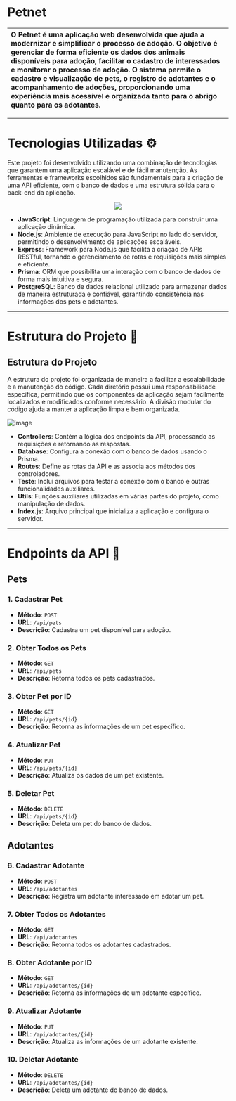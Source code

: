 # Petnet

|O Petnet é uma aplicação web desenvolvida que ajuda a modernizar e simplificar o processo de adoção. O objetivo é gerenciar de forma eficiente os dados dos animais disponíveis para adoção, facilitar o cadastro de interessados e monitorar o processo de adoção. O sistema permite o cadastro e visualização de pets, o registro de adotantes e o acompanhamento de adoções, proporcionando uma experiência mais acessível e organizada tanto para o abrigo quanto para os adotantes.|
|:--|

---
# Tecnologias Utilizadas ⚙
Este projeto foi desenvolvido utilizando uma combinação de tecnologias que garantem uma aplicação escalável e de fácil manutenção. As ferramentas e frameworks escolhidos são fundamentais para a criação de uma API eficiente, com o banco de dados e uma estrutura sólida para o back-end da aplicação.

<p align="center">
  <a href="https://skillicons.dev">
    <img src="https://skillicons.dev/icons?i=js,nodejs,express,prisma,postgresql" />
  </a>
</p>

- **JavaScript**: Linguagem de programação utilizada para construir uma aplicação dinâmica.
- **Node.js**: Ambiente de execução para JavaScript no lado do servidor, permitindo o desenvolvimento de aplicações escaláveis.
- **Express**: Framework para Node.js que facilita a criação de APIs RESTful, tornando o gerenciamento de rotas e requisições mais simples e eficiente.
- **Prisma**: ORM que possibilita uma interação com o banco de dados de forma mais intuitiva e segura.
- **PostgreSQL**: Banco de dados relacional utilizado para armazenar dados de maneira estruturada e confiável, garantindo consistência nas informações dos pets e adotantes.

---
# Estrutura do Projeto 📐

## Estrutura do Projeto
A estrutura do projeto foi organizada de maneira a facilitar a escalabilidade e a manutenção do código. Cada diretório possui uma responsabilidade específica, permitindo que os componentes da aplicação sejam facilmente localizados e modificados conforme necessário. A divisão modular do código ajuda a manter a aplicação limpa e bem organizada.


![image](https://github.com/user-attachments/assets/838531e5-91cc-4309-acab-ae5b8d9ef645)

- **Controllers**: Contém a lógica dos endpoints da API, processando as requisições e retornando as respostas.
- **Database**: Configura a conexão com o banco de dados usando o Prisma.
- **Routes**: Define as rotas da API e as associa aos métodos dos controladores.
- **Teste**: Inclui arquivos para testar a conexão com o banco e outras funcionalidades auxiliares.
- **Utils**: Funções auxiliares utilizadas em várias partes do projeto, como manipulação de dados.
- **Index.js**: Arquivo principal que inicializa a aplicação e configura o servidor.
  
---

# Endpoints da API 🎯

## Pets
### 1. **Cadastrar Pet**
- **Método**: `POST`  
- **URL**: `/api/pets`  
- **Descrição**: Cadastra um pet disponível para adoção.

### 2. **Obter Todos os Pets**
- **Método**: `GET`  
- **URL**: `/api/pets`  
- **Descrição**: Retorna todos os pets cadastrados.

### 3. **Obter Pet por ID**
- **Método**: `GET`  
- **URL**: `/api/pets/{id}`  
- **Descrição**: Retorna as informações de um pet específico.

### 4. **Atualizar Pet**
- **Método**: `PUT`  
- **URL**: `/api/pets/{id}`  
- **Descrição**: Atualiza os dados de um pet existente.

### 5. **Deletar Pet**
- **Método**: `DELETE`  
- **URL**: `/api/pets/{id}`  
- **Descrição**: Deleta um pet do banco de dados.

## Adotantes
### 6. **Cadastrar Adotante**
- **Método**: `POST`  
- **URL**: `/api/adotantes`  
- **Descrição**: Registra um adotante interessado em adotar um pet.

### 7. **Obter Todos os Adotantes**
- **Método**: `GET`  
- **URL**: `/api/adotantes`  
- **Descrição**: Retorna todos os adotantes cadastrados.

### 8. **Obter Adotante por ID**
- **Método**: `GET`  
- **URL**: `/api/adotantes/{id}`  
- **Descrição**: Retorna as informações de um adotante específico.

### 9. **Atualizar Adotante**
- **Método**: `PUT`  
- **URL**: `/api/adotantes/{id}`  
- **Descrição**: Atualiza as informações de um adotante existente.

### 10. **Deletar Adotante**
- **Método**: `DELETE`  
- **URL**: `/api/adotantes/{id}`  
- **Descrição**: Deleta um adotante do banco de dados.
